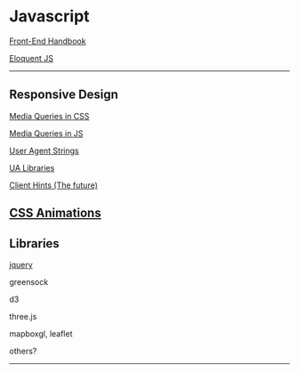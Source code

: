 # Javascript
[Front-End Handbook](https://frontendmasters.com/guides/front-end-handbook/2019/#4.10)

[Eloquent JS](https://eloquentjavascript.net)

---
## Responsive Design

[Media Queries in CSS](https://developer.mozilla.org/en-US/docs/Web/CSS/Media_Queries/Using_media_queries)

[Media Queries in JS](https://css-tricks.com/working-with-javascript-media-queries/)

[User Agent Strings](https://www.w3schools.com/jsref/tryit.asp?filename=tryjsref_nav_useragent)

[UA Libraries](http://faisalman.github.io/ua-parser-js/)

[Client Hints (The future)](https://developer.mozilla.org/en-US/docs/Web/HTTP/Client_hints)

[CSS Animations](https://www.w3schools.com/css/css3_animations.asp)
---
## Libraries
[jquery](https://jquery.com/)

greensock

d3

three.js

mapboxgl, leaflet

others?

---